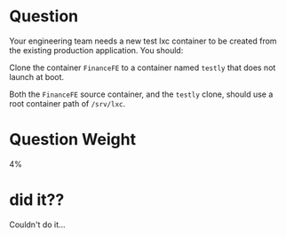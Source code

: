 
# Question

Your engineering team needs a new test lxc container to be created from the existing production application. You should:

Clone the container `FinanceFE` to a container named `testly` that does not launch at boot.

Both the `FinanceFE` source container, and the `testly` clone, should use a root container path of `/srv/lxc`.

# Question Weight

4%

# did it??

Couldn't do it...

